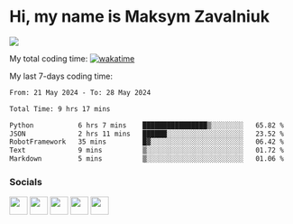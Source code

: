 Hi, my name is Maksym Zavalniuk
========================================================================================================================================

![](https://www.codewars.com/users/mezgoodle/badges/large?theme=light)

My total coding time: [![wakatime](https://wakatime.com/badge/user/13631fc5-0ee5-4aed-920d-b02dc1546d51.svg)](https://wakatime.com/@13631fc5-0ee5-4aed-920d-b02dc1546d51)

My last 7-days coding time:
<!--START_SECTION:waka-->

```txt
From: 21 May 2024 - To: 28 May 2024

Total Time: 9 hrs 17 mins

Python           6 hrs 7 mins    ████████████████▒░░░░░░░░   65.82 %
JSON             2 hrs 11 mins   ██████░░░░░░░░░░░░░░░░░░░   23.52 %
RobotFramework   35 mins         █▓░░░░░░░░░░░░░░░░░░░░░░░   06.42 %
Text             9 mins          ▒░░░░░░░░░░░░░░░░░░░░░░░░   01.72 %
Markdown         5 mins          ▒░░░░░░░░░░░░░░░░░░░░░░░░   01.06 %
```

<!--END_SECTION:waka-->


### Socials

<p align="left"> <a href="https://www.dev.to/mezgoodle" target="_blank" rel="noreferrer"><img src="https://raw.githubusercontent.com/danielcranney/readme-generator/main/public/icons/socials/devdotto.svg" width="32" height="32" /></a> <a href="https://discord.com/users/mezgoodle" target="_blank" rel="noreferrer"><img src="https://raw.githubusercontent.com/danielcranney/readme-generator/main/public/icons/socials/discord.svg" width="32" height="32" /></a> <a href="https://www.github.com/mezgoodle" target="_blank" rel="noreferrer"><img src="https://raw.githubusercontent.com/danielcranney/readme-generator/main/public/icons/socials/github.svg" width="32" height="32" /></a> <a href="http://www.instagram.com/sylvenis" target="_blank" rel="noreferrer"><img src="https://raw.githubusercontent.com/danielcranney/readme-generator/main/public/icons/socials/instagram.svg" width="32" height="32" /></a> <a href="https://www.linkedin.com/in/maksym-zavalniuk-ba4a72193" target="_blank" rel="noreferrer"><img src="https://raw.githubusercontent.com/danielcranney/readme-generator/main/public/icons/socials/linkedin.svg" width="32" height="32" /></a></p>
